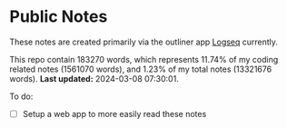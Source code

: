 # Public Notes

These notes are created primarily via the outliner app [Logseq](https://github.com/logseq/logseq) currently.

This repo contain 183270 words, which represents 11.74% of my coding related notes (1561070 words), and 1.23% of my total notes (13321676 words). **Last updated:** 2024-03-08 07:30:01. 

To do:

- [ ] Setup a web app to more easily read these notes
